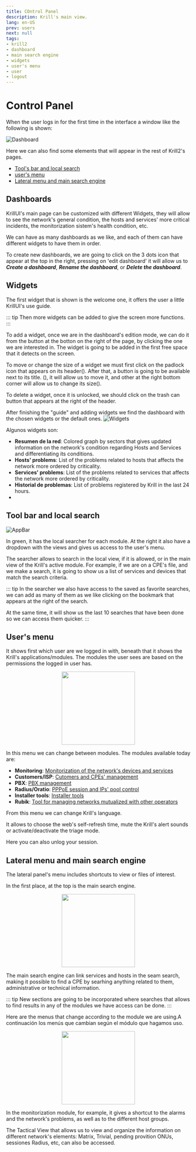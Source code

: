 ```yaml
---
title: COntrol Panel
description: Krill's main view.
lang: en-US
prev: users
next: null
tags:
- krill2
- dashboard
- main search engine
- widgets
- user's menu
- user
- logout
---
```

# Control Panel

When the user logs in for the first time in the interface a window like the following is shown:

![Dashboard](@images/krill2/main/0200.png)

Here we can also find some elements that will appear in the rest of Krill2's pages.

- [Tool's bar and local search](#tools-bar-and-local-search)
- [user's menu](#users-menu)
- [Lateral menu and main search engine](#lateral-menu-and-main-search-engine)

## Dashboards

KrillUI's main page can be customized with different Widgets, they will allow to see the network's general condition, the hosts and services' more critical incidents, the monitorization sistem's health condition, etc.

We can have as many dashboards as we like, and each of them can have different widgets to have them in order.

To create new dashboards, we are going to click on the 3 dots icon that appear at the top in the right, pressing on 'edit dashboard' it will allow us to ***Create a dashboard***, ***Rename the dashboard***, or ***Delete the dashboard***.

## Widgets

The first widget that is shown is the welcome one, it offers the user a little KrillUI's use guide.

::: tip
Then more widgets can be added to give the screen more functions.
:::

To add a widget, once we are in the dashboard's edition mode, we can do it from the button at the botton on the right of the page, by clicking the one we are interested in. The widget is going to be added in the first free space that it detects on the screen.

To move or change the size of a widget we must first click on the padlock icon that appears on its header(). After that, a button is going to be available next to its title. (), it will allow us to move it, and other at the right bottom corner will allow us to change its size().

To delete a widget, once it is unlocked, we should click on the trash can button that appears at the right of the header.

After finishing the "guide" and adding widgets we find the dashboard with the chosen widgets or the default ones.
![Widgets](@images/krill2/main/0202.png)

Algunos widgets son:

- **Resumen de la red**: Colored graph by sectors that gives updated information on the network's condition regarding Hosts and Services and differentiating its conditions.
- **Hosts' problems**: List of the problems related to hosts that affects the network more ordered by criticality.
- **Services' problems**: List of the problems related to services that affects the network more ordered by criticality.
- **Historial de problemas**: List of problems registered by Krill in the last 24 hours.
- 
## Tool bar and local search

![AppBar](@images/krill2/main/0205.png)

In green, it has the local searcher for each module. At the right it also have a dropdown with the views and gives us access to the user's menu.

The searcher allows to search in the local view, if it is allowed, or in the main view of the Krill's active module. For example, if we are on a CPE's file, and we make a search, it is going to show us a list of services and devices that match the search criteria.

::: tip
In the searcher we also have access to the saved as favorite searches, we can add as many of them as we like clicking on the bookmark that appears at the right of the search. 

At the same time, it will show us the last 10 searches that have been done so we can access them quicker.
:::

## User's menu

It shows first which user are we logged in with, beneath that it shows the Krill's applications/modules. The modules the user sees are based on the permissions the logged in user has. 

<p align="center"><img src="@images/krill2/main/0206.png" max-width=30% width=200;></p>

In this menu we can change between modules. The modules available today are:

- **Monitoring**: [Monitorization of the network's devices and services](/krill2/monitoring/)
- **Customers/ISP**: [Cutomers and CPEs' management](/krill2/isp-customer/)
- **PBX**: [PBX management](/krill2/pbx/)
- **Radius/Oratio**: [PPPoE session and IPs' pool control](/krill2/radius/)
- **Installer tools**: [Installer tools](/krill2/installer-tools/)
- **Rubik**: [Tool for managing networks mutualized with other operators](/krill2/rubik/)

From this menu we can change Krill's language.

It allows to choose the web's self-refresh time, mute the Krill's alert sounds or activate/deactivate the triage mode.

Here you can also unlog your session.

## Lateral menu and main search engine

The lateral panel's menu includes shortcuts to view or files of interest.

In the first place, at the top is the main search engine.

<p align="center"><img src="@images/krill2/main/0203.png" max-width=30% width=200;></p>

The main search engine can link services and hosts in the seam search, making it possible to find a CPE by searhing anything related to them, administrative or technical information. 

::: tip
New sections are going to be incorporated where searches that allows to find results in any of the modules we have access can be done.
:::

Here are the menus that change according to the module we are using.A continuación los menús que cambian según el módulo que hagamos uso.

<p align="center"><img src="@images/krill2/main/0204.png" max-width=30% width=200;></p>

In the monitorization module, for example, it gives a shortcut to the alarms and the network's problems, as well as to the different host groups.

The Tactical View that allows us to view and organize the information on different network's elements: Matrix, Trivial, pending provition ONUs, sessiones Radius, etc, can also be accessed.
